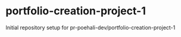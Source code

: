 # portfolio-creation-project-1

Initial repository setup for pr-poehali-dev/portfolio-creation-project-1